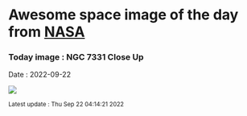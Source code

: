 
# Awesome space image of the day from [NASA](https://api.nasa.gov/)

### Today image : NGC 7331 Close Up

Date : 2022-09-22


![](https://apod.nasa.gov/apod/image/2209/potw1805bc_ngc7331.jpg)

<small>Latest update : Thu Sep 22 04:14:21 2022</small>


